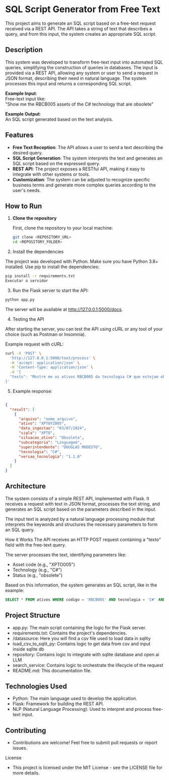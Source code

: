 # SQL Script Generator from Free Text

This project aims to generate an SQL script based on a free-text request received via a REST API. The API takes a string of text that describes a query, and from this input, the system creates an appropriate SQL script.

## Description

This system was developed to transform free-text input into automated SQL queries, simplifying the construction of queries in databases. The input is provided via a REST API, allowing any system or user to send a request in JSON format, describing their need in natural language. The system processes this input and returns a corresponding SQL script.

**Example Input**:  
Free-text input like:  
"Show me the RBCB005 assets of the C# technology that are obsolete"

**Example Output**:  
An SQL script generated based on the text analysis.

## Features

- **Free Text Reception**: The API allows a user to send a text describing the desired query.
- **SQL Script Generation**: The system interprets the text and generates an SQL script based on the expressed query.
- **REST API**: The project exposes a RESTful API, making it easy to integrate with other systems or tools.
- **Customization**: The system can be adjusted to recognize specific business terms and generate more complex queries according to the user's needs.

## How to Run

1. **Clone the repository**

   First, clone the repository to your local machine:

   ```bash
   git clone <REPOSITORY_URL>
   cd <REPOSITORY_FOLDER>

   ```
  
2. Install the dependencies

The project was developed with Python. Make sure you have Python 3.8+ installed. Use pip to install the dependencies:

  ```bash
  pip install -r requirements.txt
  Executar o servidor
  ```

3. Run the Flask server to start the API:

```bash
python app.py
```

The server will be available at http://127.0.0.1:5000/docs.

4. Testing the API

After starting the server, you can test the API using cURL or any tool of your choice (such as Postman or Insomnia).

Example request with cURL:
```bash
curl -X 'POST' \
  'http://127.0.0.1:5000/text/process' \
  -H 'accept: application/json' \
  -H 'Content-Type: application/json' \
  -d '{
  "texto": "Mostre me os ativos RBCB005 da tecnologia C# que estejam obsoletos"
}'
```

5. Example response:

```json

{
  "result": [
    {
      "arquivo": "nome_arquivo",
      "ativo": "XPTOYZ005",
      "data_ingestao": "03/07/2024",
      "sigla": "XPTO",
      "situacao_ativo": "Obsoleta",
      "subcategoria": "Linguagem",
      "superintendente": "DOUGLAS MODESTO",
      "tecnologia": "C#",
      "versao_tecnologia": "1.1.0"
    }
  ]
}
```

## Architecture
The system consists of a simple REST API, implemented with Flask. It receives a request with text in JSON format, processes the text string, and generates an SQL script based on the parameters described in the input.

The input text is analyzed by a natural language processing module that interprets the keywords and structures the necessary parameters to form an SQL query.

How it Works
The API receives an HTTP POST request containing a "texto" field with the free-text query.

The server processes the text, identifying parameters like:

- Asset code (e.g., "XPTO005")
- Technology (e.g., "C#")
- Status (e.g., "obsolete")

Based on this information, the system generates an SQL script, like in the example:

```sql
SELECT * FROM ativos WHERE codigo = 'RBCB005' AND tecnologia = 'C#' AND status = 'obsoleto';
```

## Project Structure
- app.py: The main script containing the logic for the Flask server.
- requirements.txt: Contains the project's dependencies.
- /datasource: Here you will find a csv file used to load data in sqlity
- load_csv_to_sqlit_py: Contains logic to get data from csv and input inside sqlite db
- repository: Contains logic to integrate with sqlite database and open ai LLM
- search_service: Contains logic to orchestrate the lifecycle of the request
- README.md: This documentation file.

## Technologies Used
- Python: The main language used to develop the application.
- Flask: Framework for building the REST API.
- NLP (Natural Language Processing): Used to interpret and process free-text input.

## Contributing
- Contributions are welcome! Feel free to submit pull requests or report issues.

License
- This project is licensed under the MIT License - see the LICENSE file for more details.






